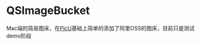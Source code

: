 # QSImageBucket
Mac端的简易图床，在[PicU](https://github.com/chenxtdo/UPImageMacApp)基础上简单的添加了阿里OSS的图床，目前只是测试demo阶段
